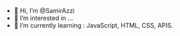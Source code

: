 - 👋 Hi, I’m @SamirAzzi
- 👀 I’m interested in ...
- 🌱 I’m currently learning : JavaScript, HTML, CSS, APIS. 

<!---
SamirAzzi/SamirAzzi is a ✨ special ✨ repository because its `README.md` (this file) appears on your GitHub profile.
You can click the Preview link to take a look at your changes.
--->
